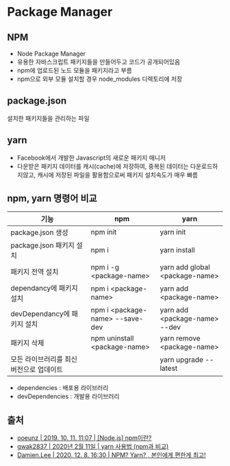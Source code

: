# Package Manager

## NPM

* Node Package Manager
* 유용한 자바스크립트 패키지들을 만들어두고 코드가 공개되어있음
* npm에 업로드된 노드 모듈을 패키지라고 부름
* npm으로 외부 모듈 설치할 경우 node_modules 디렉토리에 저장

## package.json

설치한 패키지들을 관리하는 파일

## yarn

* Facebook에서 개발한 Javascript의 새로운 패키지 매니저
* 다운받은 패키지 데이터를 캐시(cache)에 저장하여, 중복된 데이터는 다운로드하지않고, 캐시에 저장된 파일을 활용함으로써 패키지 설치속도가 매우 빠름

## npm, yarn 명령어 비교

| 기능                     | npm                              | yarn                            |
| ---------------------- | -------------------------------- | ------------------------------- |
| package.json 생성        | npm init                         | yarn init                       |
| package.json 패키지 설치    | npm i                            | yarn install                    |
| 패키지 전역 설치              | npm i -g \<package-name>         | yarn add global \<package-name> |
| dependancy에 패키지 설치     | npm i \<package-name>            | yarn add \<package-name>        |
| devDependancy에 패키지 설치  | npm i \<package-name> --save-dev | yarn add \<package-name> --dev  |
| 패키지 삭제                 | npm uninstall \<package-name>    | yarn remove \<package-name>     |
| 모든 라이브러리를 최신 버전으로 업데이트 |                                  | yarn upgrade --latest           |

* dependencies : 배포용 라이브러리
* devDependencies : 개발용 라이브러리

## 출처

* [ooeunz | 2019. 10. 11. 11:07 | \[Node.js\] npm이란?](https://ooeunz.tistory.com/19)
* [gwak2837 | 2020년 2월 11일 | yarn 사용법 (npm과 비교)](https://velog.io/@gwak2837/Node.js-%EA%B4%80%EB%A0%A8-%EC%83%81%EC%8B%9D)
*   [Damien.Lee     \| 2020. 12. 8. 16:30 | NPM? Yarn? , 본인에게 편한게 최고!](https://dark0946.tistory.com/419)

